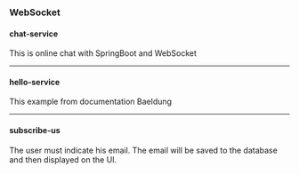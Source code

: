 ### WebSocket

#### chat-service

This is online chat with SpringBoot and WebSocket

___

#### hello-service

This example from documentation Baeldung

___

#### subscribe-us

The user must indicate his email.
The email will be saved to the database and then displayed on the UI.
